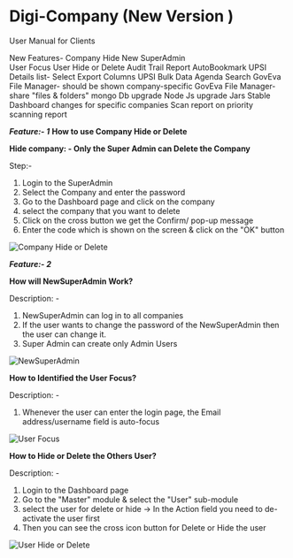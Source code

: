 # Digi-Company (New Version )
User Manual for Clients 

New Features- 
Company Hide 
New SuperAdmin  
User Focus
User Hide or Delete
Audit Trail Report
AutoBookmark
UPSI Details list- Select Export Columns
UPSI Bulk Data
Agenda Search
GovEva File Manager-  should be shown company-specific
GovEva File Manager-  share "files & folders"
mongo Db upgrade 
Node Js upgrade
Jars Stable
Dashboard changes for specific companies
Scan report on priority
scanning report 

***Feature:- 1***
**How to use Company Hide or Delete** 


**Hide company: - Only the Super Admin can Delete the Company** 


Step:- 
1. Login to the SuperAdmin
2. Select the Company and enter the password 
3. Go to the Dashboard page and click on  the company 
4. select the company that you want to delete
5. Click on the cross button we get the Confirm/ pop-up message 
6. Enter the code which is shown on the screen & click on the "OK" button 

![Company Hide or Delete](https://github.com/Parikhsec01/Digi-Company/assets/158557834/05f783d0-bce9-4f1b-b149-a943ca04d899)



***Feature:- 2***


**How will NewSuperAdmin Work?**

Description: -
1. NewSuperAdmin can log in to all companies
2. If the user wants to change the password of the NewSuperAdmin then the user can change it.
3. Super Admin can create only Admin Users 

![NewSuperAdmin](https://github.com/Parikhsec01/Digi-Company/assets/158557834/8fcd08d8-f5d4-4086-b2f0-ffd022436f31)



**How to Identified the User Focus?**


Description: -
1. Whenever the user can enter the login page, the Email address/username field is auto-focus

![User Focus](https://github.com/Parikhsec01/Digi-Company/assets/158557834/cf6e468e-24a0-406c-b7f4-51c06cee3079)



**How to Hide or Delete the Others User?**



Description: -
1. Login to the Dashboard page 
2. Go to the "Master" module & select the "User" sub-module
3. select the user for delete or hide -> In the Action field you need to de-activate the user first
4. Then you can see the cross icon button for Delete or Hide the user 


![User Hide or Delete](https://github.com/Parikhsec01/Digi-Company/assets/158557834/482494d7-62a0-4ee4-b5ae-b8aef88258ba)









